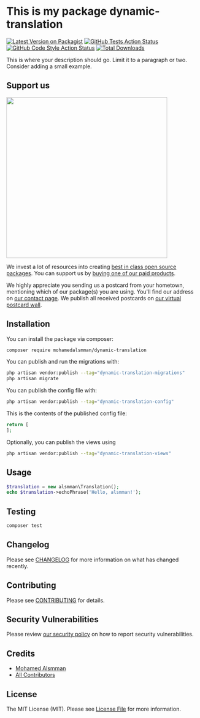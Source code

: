 # This is my package dynamic-translation

[![Latest Version on Packagist](https://img.shields.io/packagist/v/mohamedalsmman/dynamic-translation.svg?style=flat-square)](https://packagist.org/packages/mohamedalsmman/dynamic-translation)
[![GitHub Tests Action Status](https://img.shields.io/github/actions/workflow/status/mohamedalsmman/dynamic-translation/run-tests.yml?branch=main&label=tests&style=flat-square)](https://github.com/mohamedalsmman/dynamic-translation/actions?query=workflow%3Arun-tests+branch%3Amain)
[![GitHub Code Style Action Status](https://img.shields.io/github/actions/workflow/status/mohamedalsmman/dynamic-translation/fix-php-code-style-issues.yml?branch=main&label=code%20style&style=flat-square)](https://github.com/mohamedalsmman/dynamic-translation/actions?query=workflow%3A"Fix+PHP+code+style+issues"+branch%3Amain)
[![Total Downloads](https://img.shields.io/packagist/dt/mohamedalsmman/dynamic-translation.svg?style=flat-square)](https://packagist.org/packages/mohamedalsmman/dynamic-translation)

This is where your description should go. Limit it to a paragraph or two. Consider adding a small example.

## Support us

[<img src="https://github-ads.s3.eu-central-1.amazonaws.com/dynamic-translation.jpg?t=1" width="419px" />](https://spatie.be/github-ad-click/dynamic-translation)

We invest a lot of resources into creating [best in class open source packages](https://spatie.be/open-source). You can support us by [buying one of our paid products](https://spatie.be/open-source/support-us).

We highly appreciate you sending us a postcard from your hometown, mentioning which of our package(s) you are using. You'll find our address on [our contact page](https://spatie.be/about-us). We publish all received postcards on [our virtual postcard wall](https://spatie.be/open-source/postcards).

## Installation

You can install the package via composer:

```bash
composer require mohamedalsmman/dynamic-translation
```

You can publish and run the migrations with:

```bash
php artisan vendor:publish --tag="dynamic-translation-migrations"
php artisan migrate
```

You can publish the config file with:

```bash
php artisan vendor:publish --tag="dynamic-translation-config"
```

This is the contents of the published config file:

```php
return [
];
```

Optionally, you can publish the views using

```bash
php artisan vendor:publish --tag="dynamic-translation-views"
```

## Usage

```php
$translation = new alsmman\Translation();
echo $translation->echoPhrase('Hello, alsmman!');
```

## Testing

```bash
composer test
```

## Changelog

Please see [CHANGELOG](CHANGELOG.md) for more information on what has changed recently.

## Contributing

Please see [CONTRIBUTING](CONTRIBUTING.md) for details.

## Security Vulnerabilities

Please review [our security policy](../../security/policy) on how to report security vulnerabilities.

## Credits

- [Mohamed Alsmman](https://github.com/mohamedalsmman)
- [All Contributors](../../contributors)

## License

The MIT License (MIT). Please see [License File](LICENSE.md) for more information.
